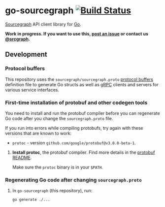 # go-sourcegraph [![Build Status](https://travis-ci.org/sourcegraph/go-sourcegraph.png?branch=master)](https://travis-ci.org/sourcegraph/go-sourcegraph)

[Sourcegraph](https://sourcegraph.com) API client library for [Go](http://golang.org).

**Work in progress. If you want to use this, [post an issue](https://github.com/sourcegraph/go-sourcegraph/issues) or contact us [@srcgraph](https://twitter.com/srcgraph).**

## Development

### Protocol buffers

This repository uses the `sourcegraph/sourcegraph.proto` [protocol buffers](https://developers.google.com/protocol-buffers/) definition file to generate Go structs as well as [gRPC](http://grpc.io) clients and servers for various service interfaces.

### First-time installation of protobuf and other codegen tools

You need to install and run the protobuf compiler before you can regenerate Go code after you change the `sourcegraph.proto` file.

If you run into errors while compiling protobufs, try again with these versions that are known to work:

-  `protoc` - version `github.com/google/protobuf@v3.0.0-beta-1`.

1. **Install protoc**, the protobuf compiler. Find more details in the [protobuf README](https://github.com/google/protobuf/tree/v3.0.0-beta-1#c-installation---unix).

   Make sure the `protoc` binary is in your `$PATH`.

### Regenerating Go code after changing `sourcegraph.proto`

1. In `go-sourcegraph` (this repository), run:

   ```
   go generate ./...
   ```
